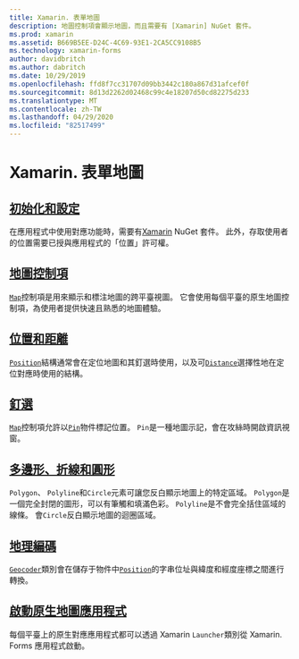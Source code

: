 ```yaml
---
title: Xamarin. 表單地圖
description: 地圖控制項會顯示地圖，而且需要有 [Xamarin] NuGet 套件。
ms.prod: xamarin
ms.assetid: B669B5EE-D24C-4C69-93E1-2CA5CC9108B5
ms.technology: xamarin-forms
author: davidbritch
ms.author: dabritch
ms.date: 10/29/2019
ms.openlocfilehash: ffd8f7cc31707d09bb3442c180a867d31afcef0f
ms.sourcegitcommit: 8d13d2262d02468c99c4e18207d50cd82275d233
ms.translationtype: MT
ms.contentlocale: zh-TW
ms.lasthandoff: 04/29/2020
ms.locfileid: "82517499"
---
```

# <a name="xamarinforms-map"></a>Xamarin. 表單地圖

## <a name="initialization-and-configuration"></a>[初始化和設定](setup.md)

在應用程式中使用對應功能時，需要有[Xamarin](https://www.nuget.org/packages/Xamarin.Forms.Maps/) NuGet 套件。 此外，存取使用者的位置需要已授與應用程式的「位置」許可權。

## <a name="map-control"></a>[地圖控制項](map.md)

[`Map`](xref:Xamarin.Forms.Maps.Map)控制項是用來顯示和標注地圖的跨平臺視圖。 它會使用每個平臺的原生地圖控制項，為使用者提供快速且熟悉的地圖體驗。

## <a name="position-and-distance"></a>[位置和距離](position-distance.md)

[`Position`](xref:Xamarin.Forms.Maps.Position)結構通常會在定位地圖和其釘選時使用，以及可[`Distance`](xref:Xamarin.Forms.Maps.Distance)選擇性地在定位對應時使用的結構。

## <a name="pins"></a>[釘選](pins.md)

[`Map`](xref:Xamarin.Forms.Maps.Map)控制項允許以[`Pin`](xref:Xamarin.Forms.Maps.Pin)物件標記位置。 `Pin`是一種地圖示記，會在攻絲時開啟資訊視窗。

## <a name="polygons-polylines-and-circles"></a>[多邊形、折線和圓形](polygons.md)

`Polygon`、 `Polyline`和`Circle`元素可讓您反白顯示地圖上的特定區域。 `Polygon`是一個完全封閉的圖形，可以有筆觸和填滿色彩。 `Polyline`是不會完全括住區域的線條。 會`Circle`反白顯示地圖的迴圈區域。

## <a name="geocoding"></a>[地理編碼](geocoder.md)

[`Geocoder`](xref:Xamarin.Forms.Maps.Geocoder)類別會在儲存于物件中[`Position`](xref:Xamarin.Forms.Maps.Position)的字串位址與緯度和經度座標之間進行轉換。

## <a name="launch-the-native-map-app"></a>[啟動原生地圖應用程式](native-map-app.md)

每個平臺上的原生對應應用程式都可以透過 Xamarin `Launcher`類別從 Xamarin. Forms 應用程式啟動。

